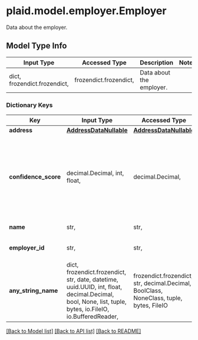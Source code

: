 # plaid.model.employer.Employer

Data about the employer.

## Model Type Info
Input Type | Accessed Type | Description | Notes
------------ | ------------- | ------------- | -------------
dict, frozendict.frozendict,  | frozendict.frozendict,  | Data about the employer. | 

### Dictionary Keys
Key | Input Type | Accessed Type | Description | Notes
------------ | ------------- | ------------- | ------------- | -------------
**address** | [**AddressDataNullable**](AddressDataNullable.md) | [**AddressDataNullable**](AddressDataNullable.md) |  | 
**confidence_score** | decimal.Decimal, int, float,  | decimal.Decimal,  | A number from 0 to 1 indicating Plaid&#x27;s level of confidence in the pairing between the employer and the institution (not yet implemented). | value must be a 64 bit float
**name** | str,  | str,  | The name of the employer | 
**employer_id** | str,  | str,  | Plaid&#x27;s unique identifier for the employer. | 
**any_string_name** | dict, frozendict.frozendict, str, date, datetime, uuid.UUID, int, float, decimal.Decimal, bool, None, list, tuple, bytes, io.FileIO, io.BufferedReader,  | frozendict.frozendict, str, decimal.Decimal, BoolClass, NoneClass, tuple, bytes, FileIO | any string name can be used but the value must be the correct type | [optional]

[[Back to Model list]](../../README.md#documentation-for-models) [[Back to API list]](../../README.md#documentation-for-api-endpoints) [[Back to README]](../../README.md)

